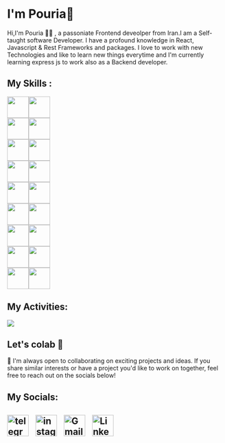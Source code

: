 <h1>I'm Pouria👋</h1>

<p>

Hi,I'm Pouria 👨‍💻 , a passoniate Frontend deveolper from Iran.I am a Self-taught software Developer. I have a profound knowledge in React, Javascript & Rest Frameworks and packages. I love to work with new Technologies and like to learn new things everytime and I'm currently learning express js to work also as a Backend developer. </p>

<h2>My Skills :</h2>
<div style="display:flex; flex-wrap: wrap; width:100px;">
<img src="https://raw.githubusercontent.com/danielcranney/readme-generator/main/public/icons/skills/typescript-colored.svg" width="50" height="50"/>
<img src="https://raw.githubusercontent.com/danielcranney/readme-generator/main/public/icons/skills/javascript-colored.svg" width="50" height="50"/>
<img src="https://raw.githubusercontent.com/danielcranney/readme-generator/main/public/icons/skills/html5-colored.svg" width="50" height="50"/>
<img src="https://raw.githubusercontent.com/danielcranney/readme-generator/main/public/icons/skills/css3-colored.svg" width="50" height="50"/>
<img src="https://raw.githubusercontent.com/danielcranney/readme-generator/main/public/icons/skills/react-colored.svg" width="50" height="50"/>
<img src="https://raw.githubusercontent.com/danielcranney/readme-generator/main/public/icons/skills/tailwindcss-colored.svg" width="50" height="50"/>
<img src="https://raw.githubusercontent.com/danielcranney/readme-generator/main/public/icons/skills/nodejs-colored.svg" width="50" height="50"/>
<img src="https://raw.githubusercontent.com/danielcranney/readme-generator/main/public/icons/skills/bootstrap-colored.svg" width="50" height="50"/>
<img src="https://raw.githubusercontent.com/danielcranney/readme-generator/main/public/icons/skills/express-colored.svg" width="50" height="50"/>
<img src="https://raw.githubusercontent.com/danielcranney/readme-generator/main/public/icons/skills/mongodb-colored.svg" width="50" height="50"/>
<img src="https://raw.githubusercontent.com/danielcranney/readme-generator/main/public/icons/skills/sass-colored.svg" width="50" height="50"/>
<img src="https://raw.githubusercontent.com/danielcranney/readme-generator/main/public/icons/skills/jquery-colored.svg" width="50" height="50"/>
<img src="https://raw.githubusercontent.com/danielcranney/readme-generator/main/public/icons/skills/vuejs-colored.svg" width="50" height="50"/>
<img src="https://raw.githubusercontent.com/danielcranney/readme-generator/main/public/icons/skills/figma-colored.svg" width="50" height="50"/>
<img src="https://raw.githubusercontent.com/danielcranney/readme-generator/main/public/icons/skills/git-colored.svg" width="50" height="50"/>
<img src="https://raw.githubusercontent.com/danielcranney/readme-generator/main/public/icons/skills/redux-colored.svg" width="50" height="50"/>
<img src="https://raw.githubusercontent.com/danielcranney/readme-generator/main/public/icons/skills/vite-colored.svg" width="50" height="50"/>
<img src="https://raw.githubusercontent.com/danielcranney/readme-generator/main/public/icons/skills/nextjs-colored.svg" width="50" height="50"/>
</div>


## My Activities:
<img src="https://github-readme-stats.vercel.app/api?username=pxuria&show_icons=true&theme=tokyonight"/>

<h2>Let's colab 🚀</h2>

<p>🌟 I'm always open to collaborating on exciting projects and ideas. If you share similar interests or have a project you'd like to work on together, feel free to reach out on the socials below!</p>

<h2>My Socials:<h2/>

<div style="display:flex; flex-wrap:wrap; gap:16px;">
<a href="https://t.me/pxuria">
    <img src="https://cdn3.iconfinder.com/data/icons/social-icons-33/512/Telegram-1024.png" alt="telegram" width="50" height="50"/>
  </a>


<a href="https://www.instagram.com/pxuriam?igsh=aHM5ZXQ0N2wzbzV2">
    <img src="https://cdn2.iconfinder.com/data/icons/social-media-2285/512/1_Instagram_colored_svg_1-1024.png" alt="instagram" width="50" height="50"/>
</a>

<a href="mailto:pouriamesram@gmail.com">
    <img src="https://cdn4.iconfinder.com/data/icons/social-media-logos-6/512/112-gmail_email_mail-1024.png" alt="Gmail" width="50" height="50"/>
</a>



<a href="www.linkedin.com/in/pxuria">
    <img src="https://cdn2.iconfinder.com/data/icons/social-media-2285/512/1_Linkedin_unofficial_colored_svg-1024.png" alt="LinkedIn" width="50" height="50"/>
</a>


</div>